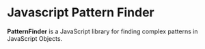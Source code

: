 # Javascript Pattern Finder
**PatternFinder** is a JavaScript library for finding complex patterns in JavaScript Objects.